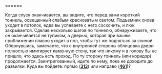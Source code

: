 ======

Когда спуск оканчивается, вы видите, что перед вами короткий тоннель, освещенный слабым красноватым светом. Подъемник снова уходит в потолок, едва вы успеваете с него соскочить, и люк закрывается. Сделав несколько шагов по тоннелю, обнаруживаете, что он оканчивается не тупиком, а дверью, которая при вашем приближении плавно уходит в пол, чтобы тут же подняться за спиной. Обернувшись, замечаете, что с внутренней стороны облицовка двери полностью имитирует каменную стену, так что никому и в голову бы не пришло, что здесь есть проход. По ту сторону тоннель (или коридор) продолжается. Заинтригованный, идете по нему, пока не доходите до развилки. Куда вы пойдете: прямо ([**313**](#n_313)) или направо ([**461**](#n_461))?

